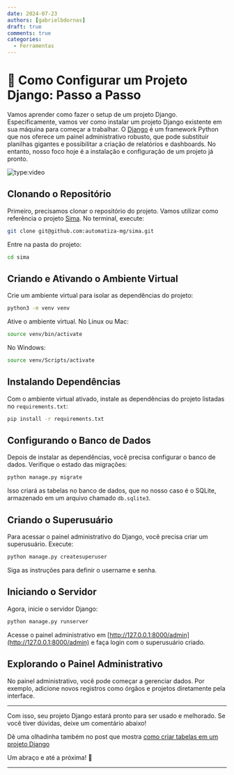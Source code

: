 ```yaml
---
date: 2024-07-23
authors: [gabrielbdornas]
draft: true
comments: true
categories:
  - Ferramentas
---
```


# 🚀 Como Configurar um Projeto Django: Passo a Passo

Vamos aprender como fazer o setup de um projeto Django. Especificamente, vamos ver como instalar um projeto Django existente em sua máquina para começar a trabalhar.
O [Django](https://www.djangoproject.com/) é um framework Python que nos oferece um painel administrativo robusto, que pode substituir planilhas gigantes e possibilitar a criação de relatórios e dashboards.
No entanto, nosso foco hoje é a instalação e configuração de um projeto já pronto.

<!-- more -->

![type:video](https://www.youtube.com/embed/sKZJpcMSuSs)

## Clonando o Repositório

Primeiro, precisamos clonar o repositório do projeto.
Vamos utilizar como referência o projeto [Sima](https://github.com/automatiza-mg/sima).
No terminal, execute:

```bash
git clone git@github.com:automatiza-mg/sima.git
```

Entre na pasta do projeto:

```bash
cd sima
```

## Criando e Ativando o Ambiente Virtual

Crie um ambiente virtual para isolar as dependências do projeto:

```bash
python3 -m venv venv
```

Ative o ambiente virtual. No Linux ou Mac:

```bash
source venv/bin/activate
```

No Windows:

```bash
source venv/Scripts/activate
```

## Instalando Dependências

Com o ambiente virtual ativado, instale as dependências do projeto listadas no `requirements.txt`:

```bash
pip install -r requirements.txt
```

## Configurando o Banco de Dados

Depois de instalar as dependências, você precisa configurar o banco de dados. Verifique o estado das migrações:

```bash
python manage.py migrate
```

Isso criará as tabelas no banco de dados, que no nosso caso é o SQLite, armazenado em um arquivo chamado `db.sqlite3`.

## Criando o Superusuário

Para acessar o painel administrativo do Django, você precisa criar um superusuário. Execute:

```bash
python manage.py createsuperuser
```

Siga as instruções para definir o username e senha.

## Iniciando o Servidor

Agora, inicie o servidor Django:

```bash
python manage.py runserver
```

Acesse o painel administrativo em [http://127.0.0.1:8000/admin](http://127.0.0.1:8000/admin) e faça login com o superusuário criado.

## Explorando o Painel Administrativo

No painel administrativo, você pode começar a gerenciar dados.
Por exemplo, adicione novos registros como órgãos e projetos diretamente pela interface.

---

Com isso, seu projeto Django estará pronto para ser usado e melhorado. Se você tiver dúvidas, deixe um comentário abaixo!

Dê uma olhadinha também no post que mostra [como criar tabelas em um projeto Django](./20240718_criando_nova_tabela_django.md)

Um abraço e até a próxima! 👋

---
